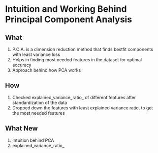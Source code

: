 # Intuition and Working Behind Principal Component Analysis

## What
1. P.C.A. is a dimension reduction method that finds bestfit components with least variance loss
2. Helps in finding most needed features in the dataset for optimal accuracy
3. Approach behind how PCA works

## How
1. Checked explained_variance_ratio_ of different features after standardization of the data
2. Dropped down the features with least explained variance ratio, to get the most needed features

## What New
1. Intuition behind PCA
2. explained_variance_ratio_